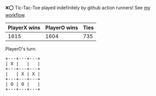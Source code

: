 :x::o: Tic-Tac-Toe played indefinitely by github action runners! See [my workflow](.github/workflows/play.yaml).

|PlayerX wins|PlayerO wins|Ties|
|-|-|-|
|1615|1604|735|

PlayerO's turn.

<pre>
+---+---+---+
| X |   |   |
+---+---+---+
|   | X | X |
+---+---+---+
| O | O |   |
+---+---+---+
</pre>